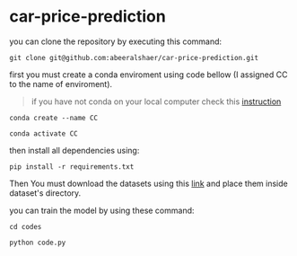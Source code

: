 # car-price-prediction
you can clone the repository by executing this command:

`git clone git@github.com:abeeralshaer/car-price-prediction.git`

first you must create a conda enviroment using code bellow (I assigned CC to the name of enviroment).
> if you have not conda on your local computer check this [instruction](https://docs.conda.io/projects/conda/en/latest/user-guide/install/index.html)

`conda create --name CC`

`conda activate CC`

then install all dependencies using:

`pip install -r requirements.txt`

Then You must download the datasets using this [link](https://www.kaggle.com/datasets/rupeshraundal/marketcheck-automotive-data-us-canada?select=us-dealers-used.csv)
and place them inside dataset's directory.

you can train the model by using these command:

`cd codes`

`python code.py`
